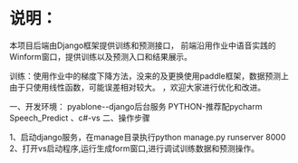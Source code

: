 # 说明：
本项目后端由Django框架提供训练和预测接口，
前端沿用作业中语音实践的Winform窗口，提供训练以及预测入口和结果展示。

训练：使用作业中的梯度下降方法，没来的及更换使用paddle框架，数据预测上由于只使用线性函数，可能误差相对较大。
	 ，欢迎大家进行优化和改进。
	 
一、开发环境：
    pyablone--django后台服务  PYTHON-推荐配pycharm
	Speech_Predict             、c#-vs
二、操作步骤

1、启动django服务，在manage目录执行python manage.py runserver 8000
2、打开vs启动程序,运行生成form窗口,进行调试训练数据和预测操作。



